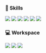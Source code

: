 ### 🚀 Skills

<img src="https://img.shields.io/badge/Python-3776AB?style=for-the-badge&logo=Python&logoColor=FFFFFF"/> <img src="https://img.shields.io/badge/Unity-100000?style=for-the-badge&logo=unity&logoColor=white"/> <img src="https://img.shields.io/badge/C%23-512BD4?style=for-the-badge&logo=csharp&logoColor=FFFFFF"/> <img src="https://img.shields.io/badge/JavaScript-F7DF1E?style=for-the-badge&logo=JavaScript&logoColor=white"/> <img src="https://img.shields.io/badge/Discord.py-5865F2?style=for-the-badge&logo=Discord&logoColor=FFFFFF"/> <img src="https://img.shields.io/badge/Tailwind_CSS-38B2AC?style=for-the-badge&logo=tailwind-css&logoColor=white"/>

### 💻 Workspace

<img src="https://img.shields.io/badge/NVIDIA-RTX3060-76B900?style=for-the-badge&logo=nvidia&logoColor=white"/> <img src="https://img.shields.io/badge/AMD-Ryzen_5_5500-ED1C24?style=for-the-badge&logo=amd&logoColor=white"/> <img src="https://img.shields.io/badge/Visual_Studio_Code-0078D4?style=for-the-badge&logo=visual%20studio%20code&logoColor=white"/>
